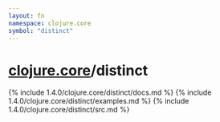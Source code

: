```yaml
---
layout: fn
namespace: clojure.core
symbol: "distinct"
---
```


# [clojure.core](../)/distinct

{% include 1.4.0/clojure.core/distinct/docs.md %}
{% include 1.4.0/clojure.core/distinct/examples.md %}
{% include 1.4.0/clojure.core/distinct/src.md %}


